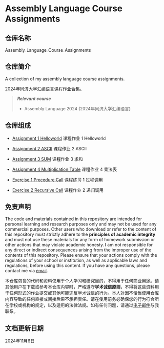 # Assembly Language Course Assignments

## 仓库名称

Assembly_Language_Course_Assignments

## 仓库简介

A collection of my assembly language course assignments.

2024年同济大学汇编语言课程作业合集。

> ***Relevant course***
> * Assembly Language 2024 (2024年同济大学汇编语言)

## 仓库组成

* [Assignment 1 Helloworld](Assignment_1_Helloworld)
课程作业 1 Helloworld

* [Assignment 2 ASCII](Assignment_2_ASCII)
课程作业 2 ASCII

* [Assignment 3 SUM](Assignment_3_SUM)
课程作业 3 求和

* [Assignment 4 Multiplication Table](Assignment_4_Multiplication_Table)
课程作业 4 乘法表

* [Exercise 1 Procedure Call](Exercise_1_Procedure_Call)
课程练习 1 过程调用

* [Exercise 2 Recursive Call](Exercise_2_Recursive_Call)
课程作业 2 递归调用

## 免责声明

The code and materials contained in this repository are intended for personal learning and research purposes only and may not be used for any commercial purposes. Other users who download or refer to the content of this repository must strictly adhere to the **principles of academic integrity** and must not use these materials for any form of homework submission or other actions that may violate academic honesty. I am not responsible for any direct or indirect consequences arising from the improper use of the contents of this repository. Please ensure that your actions comply with the regulations of your school or institution, as well as applicable laws and regulations, before using this content. If you have any questions, please contact me via [email](mailto:minmuslin@outlook.com).

本仓库包含的代码和资料仅用于个人学习和研究目的，不得用于任何商业用途。请其他用户在下载或参考本仓库内容时，严格遵守**学术诚信原则**，不得将这些资料用于任何形式的作业提交或其他可能违反学术诚信的行为。本人对因不恰当使用仓库内容导致的任何直接或间接后果不承担责任。请在使用前务必确保您的行为符合所在学校或机构的规定，以及适用的法律法规。如有任何问题，请通过[电子邮件](mailto:minmuslin@outlook.com)与我联系。

## 文档更新日期

2024年11月6日